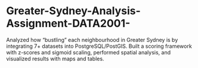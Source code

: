 # Greater-Sydney-Analysis-Assignment-DATA2001-
Analyzed how “bustling” each neighbourhood in Greater Sydney is by integrating 7+ datasets into PostgreSQL/PostGIS. Built a scoring framework with z-scores and sigmoid scaling, performed spatial analysis, and visualized results with maps and tables.
